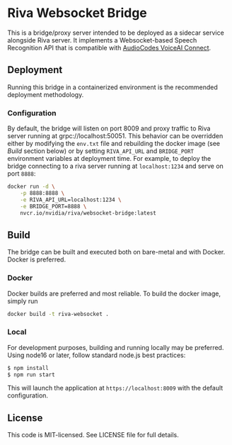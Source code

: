# Riva Websocket Bridge

This is a bridge/proxy server intended to be deployed as a sidecar service alongside Riva server.
It implements a Websocket-based Speech Recognition API that is compatible with 
[AudioCodes VoiceAI Connect](https://www.audiocodes.com/solutions-products/voiceai/voiceai-connect). 

## Deployment
Running this bridge in a containerized environment is the recommended deployment methodology. 

### Configuration
By default, the bridge will listen on port 8009 and proxy traffic to Riva server running at grpc://localhost:50051.
This behavior can be overridden either by modifying the `env.txt` file and rebuilding the docker image (see *Build*
section below) or by setting `RIVA_API_URL` and `BRIDGE_PORT` environment variables at deployment time. For example,
to deploy the bridge connecting to a riva server running at `localhost:1234` and serve on port `8888`:

```bash
docker run -d \
    -p 8888:8888 \
    -e RIVA_API_URL=localhost:1234 \
    -e BRIDGE_PORT=8888 \
    nvcr.io/nvidia/riva/websocket-bridge:latest
```

## Build
The bridge can be built and executed both on bare-metal and with Docker. Docker is preferred.

### Docker
Docker builds are preferred and most reliable. To build the docker image, simply run
```bash
docker build -t riva-websocket .
```

### Local
For development purposes, building and running locally may be preferred. Using node16 or later, follow standard node.js best practices:

```bash
$ npm install
$ npm run start
```

This will launch the application at `https://localhost:8009` with the default configuration.


## License
This code is MIT-licensed. See LICENSE file for full details.


